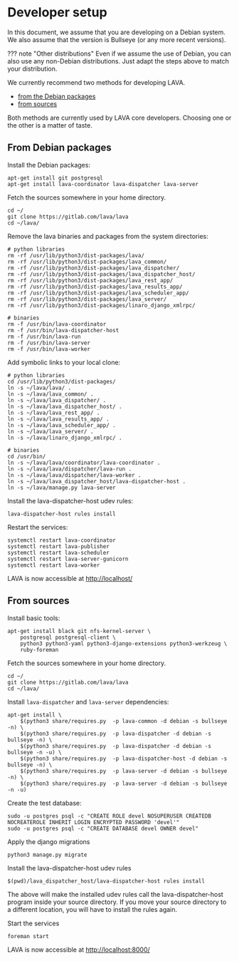 # Developer setup

In this document, we assume that you are developing on a Debian system. We also
assume that the version is Bullseye (or any more recent versions).

??? note "Other distributions"
    Even if we assume the use of Debian, you can also use any non-Debian
    distributions. Just adapt the steps above to match your distribution.

We currently recommend two methods for developing LAVA.

* [from the Debian packages](#from-debian-packages)
* [from sources](#from-sources)

Both methods are currently used by LAVA core developers. Choosing one or the other is a matter of taste.

## From Debian packages

Install the Debian packages:

```shell
apt-get install git postgresql
apt-get install lava-coordinator lava-dispatcher lava-server
```

Fetch the sources somewhere in your home directory.

```shell
cd ~/
git clone https://gitlab.com/lava/lava
cd ~/lava/
```

Remove the lava binaries and packages from the system directories:

```shell
# python libraries
rm -rf /usr/lib/python3/dist-packages/lava/
rm -rf /usr/lib/python3/dist-packages/lava_common/
rm -rf /usr/lib/python3/dist-packages/lava_dispatcher/
rm -rf /usr/lib/python3/dist-packages/lava_dispatcher_host/
rm -rf /usr/lib/python3/dist-packages/lava_rest_app/
rm -rf /usr/lib/python3/dist-packages/lava_results_app/
rm -rf /usr/lib/python3/dist-packages/lava_scheduler_app/
rm -rf /usr/lib/python3/dist-packages/lava_server/
rm -rf /usr/lib/python3/dist-packages/linaro_django_xmlrpc/

# binaries
rm -f /usr/bin/lava-coordinator
rm -f /usr/bin/lava-dispatcher-host
rm -f /usr/bin/lava-run
rm -f /usr/bin/lava-server
rm -f /usr/bin/lava-worker
```

Add symbolic links to your local clone:

```shell
# python libraries
cd /usr/lib/python3/dist-packages/
ln -s ~/lava/lava/ .
ln -s ~/lava/lava_common/ .
ln -s ~/lava/lava_dispatcher/ .
ln -s ~/lava/lava_dispatcher_host/ .
ln -s ~/lava/lava_rest_app/ .
ln -s ~/lava/lava_results_app/ .
ln -s ~/lava/lava_scheduler_app/ .
ln -s ~/lava/lava_server/ .
ln -s ~/lava/linaro_django_xmlrpc/ .

# binaries
cd /usr/bin/
ln -s ~/lava/lava/coordinator/lava-coordinator .
ln -s ~/lava/lava/dispatcher/lava-run .
ln -s ~/lava/lava/dispatcher/lava-worker .
ln -s ~/lava/lava_dispatcher_host/lava-dispatcher-host .
ln -s ~/lava/manage.py lava-server
```

Install the lava-dispatcher-host udev rules:

```shell
lava-dispatcher-host rules install
```

Restart the services:

```shell
systemctl restart lava-coordinator
systemctl restart lava-publisher
systemctl restart lava-scheduler
systemctl restart lava-server-gunicorn
systemctl restart lava-worker
```

LAVA is now accessible at [http://localhost/](http://localhost/)

## From sources

Install basic tools:

```shell
apt-get install black git nfs-kernel-server \
    postgresql postgresql-client \
    python3 python3-yaml python3-django-extensions python3-werkzeug \
    ruby-foreman
```

Fetch the sources somewhere in your home directory.

```shell
cd ~/
git clone https://gitlab.com/lava/lava
cd ~/lava/
```

Install `lava-dispatcher` and  `lava-server` dependencies:

```shell
apt-get install \
    $(python3 share/requires.py  -p lava-common -d debian -s bullseye -n) \
    $(python3 share/requires.py  -p lava-dispatcher -d debian -s bullseye -n) \
    $(python3 share/requires.py  -p lava-dispatcher -d debian -s bullseye -n -u) \
    $(python3 share/requires.py  -p lava-dispatcher-host -d debian -s bullseye -n) \
    $(python3 share/requires.py  -p lava-server -d debian -s bullseye -n) \
    $(python3 share/requires.py  -p lava-server -d debian -s bullseye -n -u)
```

Create the test database:

```shell
sudo -u postgres psql -c "CREATE ROLE devel NOSUPERUSER CREATEDB NOCREATEROLE INHERIT LOGIN ENCRYPTED PASSWORD 'devel'"
sudo -u postgres psql -c "CREATE DATABASE devel OWNER devel"
```

Apply the django migrations

```shell
python3 manage.py migrate
```

Install the lava-dispatcher-host udev rules

```shell
$(pwd)/lava_dispatcher_host/lava-dispatcher-host rules install
```

The above will make the installed udev rules call the lava-dispatcher-host
program inside your source directory. If you move your source directory to a
different location, you will have to install the rules again.

Start the services

```shell
foreman start
```

LAVA is now accessible at [http://localhost:8000/](http://localhost:8000/)
